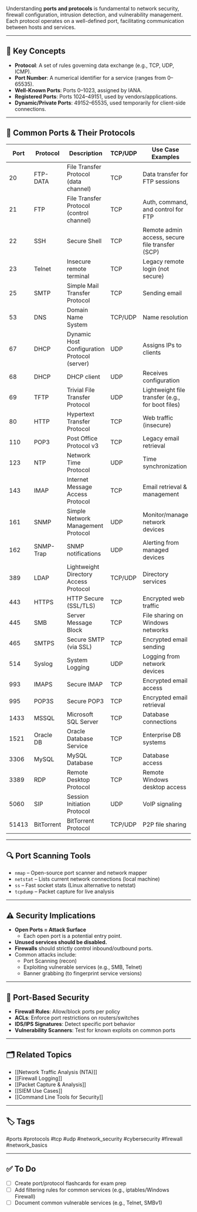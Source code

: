Understanding **ports and protocols** is fundamental to network security, firewall configuration, intrusion detection, and vulnerability management. Each protocol operates on a well-defined port, facilitating communication between hosts and services.

---

## 🎯 Key Concepts

- **Protocol**: A set of rules governing data exchange (e.g., TCP, UDP, ICMP).
- **Port Number**: A numerical identifier for a service (ranges from 0–65535).
- **Well-Known Ports**: Ports 0–1023, assigned by IANA.
- **Registered Ports**: Ports 1024–49151, used by vendors/applications.
- **Dynamic/Private Ports**: 49152–65535, used temporarily for client-side connections.

---

## 🔢 Common Ports & Their Protocols

| Port | Protocol | Description                                   | TCP/UDP | Use Case Examples                                |
|------|----------|-----------------------------------------------|---------|--------------------------------------------------|
| 20   | FTP-DATA | File Transfer Protocol (data channel)         | TCP     | Data transfer for FTP sessions                   |
| 21   | FTP      | File Transfer Protocol (control channel)      | TCP     | Auth, command, and control for FTP               |
| 22   | SSH      | Secure Shell                                  | TCP     | Remote admin access, secure file transfer (SCP)  |
| 23   | Telnet   | Insecure remote terminal                      | TCP     | Legacy remote login (not secure)                 |
| 25   | SMTP     | Simple Mail Transfer Protocol                 | TCP     | Sending email                                    |
| 53   | DNS      | Domain Name System                            | TCP/UDP | Name resolution                                 |
| 67   | DHCP     | Dynamic Host Configuration Protocol (server)  | UDP     | Assigns IPs to clients                          |
| 68   | DHCP     | DHCP client                                   | UDP     | Receives configuration                          |
| 69   | TFTP     | Trivial File Transfer Protocol                | UDP     | Lightweight file transfer (e.g., for boot files) |
| 80   | HTTP     | Hypertext Transfer Protocol                   | TCP     | Web traffic (insecure)                          |
| 110  | POP3     | Post Office Protocol v3                       | TCP     | Legacy email retrieval                          |
| 123  | NTP      | Network Time Protocol                         | UDP     | Time synchronization                            |
| 143  | IMAP     | Internet Message Access Protocol              | TCP     | Email retrieval & management                    |
| 161  | SNMP     | Simple Network Management Protocol            | UDP     | Monitor/manage network devices                  |
| 162  | SNMP-Trap | SNMP notifications                          | UDP     | Alerting from managed devices                   |
| 389  | LDAP     | Lightweight Directory Access Protocol         | TCP/UDP | Directory services                              |
| 443  | HTTPS    | HTTP Secure (SSL/TLS)                         | TCP     | Encrypted web traffic                           |
| 445  | SMB      | Server Message Block                         | TCP     | File sharing on Windows networks                |
| 465  | SMTPS    | Secure SMTP (via SSL)                         | TCP     | Encrypted email sending                         |
| 514  | Syslog   | System Logging                                | UDP     | Logging from network devices                    |
| 993  | IMAPS    | Secure IMAP                                   | TCP     | Encrypted email access                          |
| 995  | POP3S    | Secure POP3                                   | TCP     | Encrypted email retrieval                       |
| 1433 | MSSQL    | Microsoft SQL Server                          | TCP     | Database connections                            |
| 1521 | Oracle DB| Oracle Database Service                       | TCP     | Enterprise DB systems                           |
| 3306 | MySQL    | MySQL Database                                | TCP     | Database access                                 |
| 3389 | RDP      | Remote Desktop Protocol                       | TCP     | Remote Windows desktop access                   |
| 5060 | SIP      | Session Initiation Protocol                   | UDP     | VoIP signaling                                  |
| 51413| BitTorrent| BitTorrent Protocol                          | TCP/UDP | P2P file sharing                                |

---

## 🔍 Port Scanning Tools

- `nmap` – Open-source port scanner and network mapper
- `netstat` – Lists current network connections (local machine)
- `ss` – Fast socket stats (Linux alternative to netstat)
- `tcpdump` – Packet capture for live analysis

---

## ⚠️ Security Implications

- **Open Ports = Attack Surface**
  - Each open port is a potential entry point.
- **Unused services should be disabled.**
- **Firewalls** should strictly control inbound/outbound ports.
- Common attacks include:
  - Port Scanning (recon)
  - Exploiting vulnerable services (e.g., SMB, Telnet)
  - Banner grabbing (to fingerprint service versions)

---

## 🔐 Port-Based Security

- **Firewall Rules**: Allow/block ports per policy
- **ACLs**: Enforce port restrictions on routers/switches
- **IDS/IPS Signatures**: Detect specific port behavior
- **Vulnerability Scanners**: Test for known exploits on common ports

---

## 🗂 Related Topics

- [[Network Traffic Analysis (NTA)]]
- [[Firewall Logging]]
- [[Packet Capture & Analysis]]
- [[SIEM Use Cases]]
- [[Command Line Tools for Security]]

---

## 🏷 Tags

#ports #protocols #tcp #udp #network_security #cybersecurity #firewall #network_basics

---

## ✅ To Do

- [ ] Create port/protocol flashcards for exam prep
- [ ] Add filtering rules for common services (e.g., iptables/Windows Firewall)
- [ ] Document common vulnerable services (e.g., Telnet, SMBv1)
